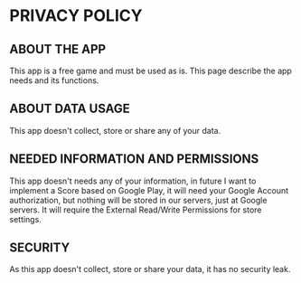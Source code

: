 # PRIVACY POLICY
## ABOUT THE APP
This app is a free game and must be used as is. This page describe the app needs and its functions.

## ABOUT DATA USAGE
This app doesn't collect, store or share any of your data.

## NEEDED INFORMATION AND PERMISSIONS
This app doesn't needs any of your information, in future I want to implement a Score based on Google Play, it will need your Google Account authorization, but nothing will be stored in our servers, just at Google servers. It will require the External Read/Write Permissions for store settings.

## SECURITY
As this app doesn't collect, store or share your data, it has no security leak.
